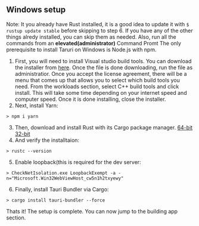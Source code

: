 ## Windows setup
Note: It you already have Rust installed, it is a good idea to update it with `$ rustup update stable` before skipping to step 6. If you have any of the other things alredy installed, you can skip them as needed. Also, run all the commands from an **elevated(administrator)** Command Promt
The only prerequisite to install Taruri on Windows is Node.js with npm. 
1. First, you will need to install Visual studio build tools. You can download the installer from [here](https://visualstudio.microsoft.com/thank-you-downloading-visual-studio/?sku=BuildTools&rel=16). Once the file is done downloading, run the file as administratior. Once you accept the license agreement, there will be a menu that comes up that allows you to select which build tools you need. From the workloads section, select C++ build tools and click install. This will take some time depending on your internet speed and computer speed. Once it is done installing, close the installer. 
2. Next, install Yarn:
```batchfile
> npm i yarn
```
3. Then, download and install Rust with its Cargo package manager. [64-bit](https://win.rustup.rs/x86_64) [32-bit](https://win.rustup.rs/i686)
4. And verify the installtaion:
```batchfile
> rustc --version
```
5. Enable loopback(this is required for the dev server:
```batchfile
> CheckNetIsolation.exe LoopbackExempt -a -n="Microsoft.Win32WebViewHost_cw5n1h2txyewy"
```
6. Finally, install Tauri Bundler via Cargo:
```batchfile
> cargo install tauri-bundler --force
```
Thats it! The setup is complete. You can now jump to the building app section. 
